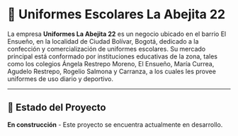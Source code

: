 # 🐝 Uniformes Escolares La Abejita 22

La empresa **Uniformes La Abejita 22** es un negocio ubicado en el barrio El Ensueño, en la localidad de Ciudad Bolívar, Bogotá, dedicado a la confección y comercialización de uniformes escolares. Su mercado principal está conformado por instituciones educativas de la zona, tales como los colegios Ángela Restrepo Moreno, El Ensueño, María Currea, Agudelo Restrepo, Rogelio Salmona y Carranza, a los cuales les provee uniformes de uso diario y deportivo.

---

## 🚧 Estado del Proyecto

**En construcción** - Este proyecto se encuentra actualmente en desarrollo.
